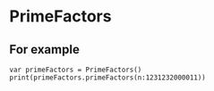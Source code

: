 # PrimeFactors

## For example

```
var primeFactors = PrimeFactors()
print(primeFactors.primeFactors(n:1231232000011))
```
